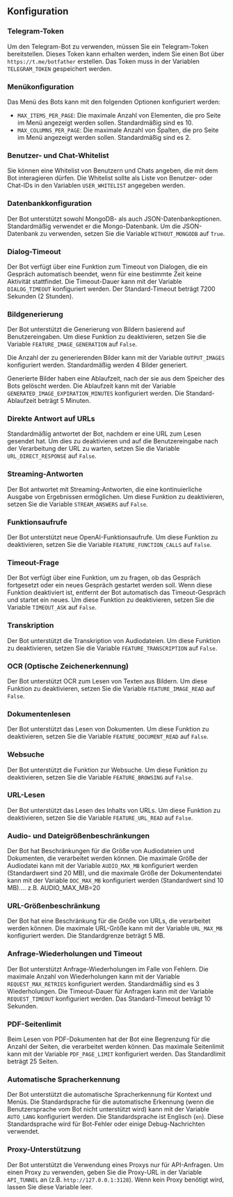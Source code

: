 ## Konfiguration

### Telegram-Token

Um den Telegram-Bot zu verwenden, müssen Sie ein Telegram-Token bereitstellen. Dieses Token kann erhalten werden, indem Sie einen Bot über `https://t.me/botfather` erstellen. Das Token muss in der Variablen `TELEGRAM_TOKEN` gespeichert werden.

### Menükonfiguration

Das Menü des Bots kann mit den folgenden Optionen konfiguriert werden:

- `MAX_ITEMS_PER_PAGE`: Die maximale Anzahl von Elementen, die pro Seite im Menü angezeigt werden sollen. Standardmäßig sind es 10.
- `MAX_COLUMNS_PER_PAGE`: Die maximale Anzahl von Spalten, die pro Seite im Menü angezeigt werden sollen. Standardmäßig sind es 2.

### Benutzer- und Chat-Whitelist

Sie können eine Whitelist von Benutzern und Chats angeben, die mit dem Bot interagieren dürfen. Die Whitelist sollte als Liste von Benutzer- oder Chat-IDs in den Variablen `USER_WHITELIST` angegeben werden.

### Datenbankkonfiguration

Der Bot unterstützt sowohl MongoDB- als auch JSON-Datenbankoptionen. Standardmäßig verwendet er die Mongo-Datenbank. Um die JSON-Datenbank zu verwenden, setzen Sie die Variable `WITHOUT_MONGODB` auf `True`.

### Dialog-Timeout

Der Bot verfügt über eine Funktion zum Timeout von Dialogen, die ein Gespräch automatisch beendet, wenn für eine bestimmte Zeit keine Aktivität stattfindet. Die Timeout-Dauer kann mit der Variable `DIALOG_TIMEOUT` konfiguriert werden. Der Standard-Timeout beträgt 7200 Sekunden (2 Stunden).

### Bildgenerierung

Der Bot unterstützt die Generierung von Bildern basierend auf Benutzereingaben. Um diese Funktion zu deaktivieren, setzen Sie die Variable `FEATURE_IMAGE_GENERATION` auf `False`.

Die Anzahl der zu generierenden Bilder kann mit der Variable `OUTPUT_IMAGES` konfiguriert werden. Standardmäßig werden 4 Bilder generiert.

Generierte Bilder haben eine Ablaufzeit, nach der sie aus dem Speicher des Bots gelöscht werden. Die Ablaufzeit kann mit der Variable `GENERATED_IMAGE_EXPIRATION_MINUTES` konfiguriert werden. Die Standard-Ablaufzeit beträgt 5 Minuten.

### Direkte Antwort auf URLs

Standardmäßig antwortet der Bot, nachdem er eine URL zum Lesen gesendet hat. Um dies zu deaktivieren und auf die Benutzereingabe nach der Verarbeitung der URL zu warten, setzen Sie die Variable `URL_DIRECT_RESPONSE` auf `False`.

### Streaming-Antworten

Der Bot antwortet mit Streaming-Antworten, die eine kontinuierliche Ausgabe von Ergebnissen ermöglichen. Um diese Funktion zu deaktivieren, setzen Sie die Variable `STREAM_ANSWERS` auf `False`.

### Funktionsaufrufe

Der Bot unterstützt neue OpenAI-Funktionsaufrufe. Um diese Funktion zu deaktivieren, setzen Sie die Variable `FEATURE_FUNCTION_CALLS` auf `False`.

### Timeout-Frage

Der Bot verfügt über eine Funktion, um zu fragen, ob das Gespräch fortgesetzt oder ein neues Gespräch gestartet werden soll. Wenn diese Funktion deaktiviert ist, entfernt der Bot automatisch das Timeout-Gespräch und startet ein neues. Um diese Funktion zu deaktivieren, setzen Sie die Variable `TIMEOUT_ASK` auf `False`.

### Transkription

Der Bot unterstützt die Transkription von Audiodateien. Um diese Funktion zu deaktivieren, setzen Sie die Variable `FEATURE_TRANSCRIPTION` auf `False`.

### OCR (Optische Zeichenerkennung)

Der Bot unterstützt OCR zum Lesen von Texten aus Bildern. Um diese Funktion zu deaktivieren, setzen Sie die Variable `FEATURE_IMAGE_READ` auf `False`.

### Dokumentenlesen

Der Bot unterstützt das Lesen von Dokumenten. Um diese Funktion zu deaktivieren, setzen Sie die Variable `FEATURE_DOCUMENT_READ` auf `False`.

### Websuche

Der Bot unterstützt die Funktion zur Websuche. Um diese Funktion zu deaktivieren, setzen Sie die Variable `FEATURE_BROWSING` auf `False`.

### URL-Lesen

Der Bot unterstützt das Lesen des Inhalts von URLs. Um diese Funktion zu deaktivieren, setzen Sie die Variable `FEATURE_URL_READ` auf `False`.

### Audio- und Dateigrößenbeschränkungen

Der Bot hat Beschränkungen für die Größe von Audiodateien und Dokumenten, die verarbeitet werden können. Die maximale Größe der Audiodatei kann mit der Variable `AUDIO_MAX_MB` konfiguriert werden (Standardwert sind 20 MB), und die maximale Größe der Dokumentendatei kann mit der Variable `DOC_MAX_MB` konfiguriert werden (Standardwert sind 10 MB).... z.B. AUDIO_MAX_MB=20

### URL-Größenbeschränkung

Der Bot hat eine Beschränkung für die Größe von URLs, die verarbeitet werden können. Die maximale URL-Größe kann mit der Variable `URL_MAX_MB` konfiguriert werden. Die Standardgrenze beträgt 5 MB.

### Anfrage-Wiederholungen und Timeout

Der Bot unterstützt Anfrage-Wiederholungen im Falle von Fehlern. Die maximale Anzahl von Wiederholungen kann mit der Variable `REQUEST_MAX_RETRIES` konfiguriert werden. Standardmäßig sind es 3 Wiederholungen. Die Timeout-Dauer für Anfragen kann mit der Variable `REQUEST_TIMEOUT` konfiguriert werden. Das Standard-Timeout beträgt 10 Sekunden.

### PDF-Seitenlimit

Beim Lesen von PDF-Dokumenten hat der Bot eine Begrenzung für die Anzahl der Seiten, die verarbeitet werden können. Das maximale Seitenlimit kann mit der Variable `PDF_PAGE_LIMIT` konfiguriert werden. Das Standardlimit beträgt 25 Seiten.

### Automatische Spracherkennung

Der Bot unterstützt die automatische Spracherkennung für Kontext und Menüs. Die Standardsprache für die automatische Erkennung (wenn die Benutzersprache vom Bot nicht unterstützt wird) kann mit der Variable `AUTO_LANG` konfiguriert werden. Die Standardsprache ist Englisch (`en`). Diese Standardsprache wird für Bot-Fehler oder einige Debug-Nachrichten verwendet.

### Proxy-Unterstützung

Der Bot unterstützt die Verwendung eines Proxys nur für API-Anfragen. Um einen Proxy zu verwenden, geben Sie die Proxy-URL in der Variable `API_TUNNEL` an (z.B. `http://127.0.0.1:3128`). Wenn kein Proxy benötigt wird, lassen Sie diese Variable leer.